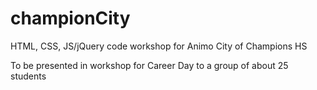 # championCity
HTML, CSS, JS/jQuery code workshop for Animo City of Champions HS

To be presented in workshop for Career Day to a group of about 25 students
